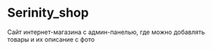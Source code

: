 # Serinity_shop
Сайт интернет-магазина с админ-панелью, где можно добавлять товары и их описание с фото
